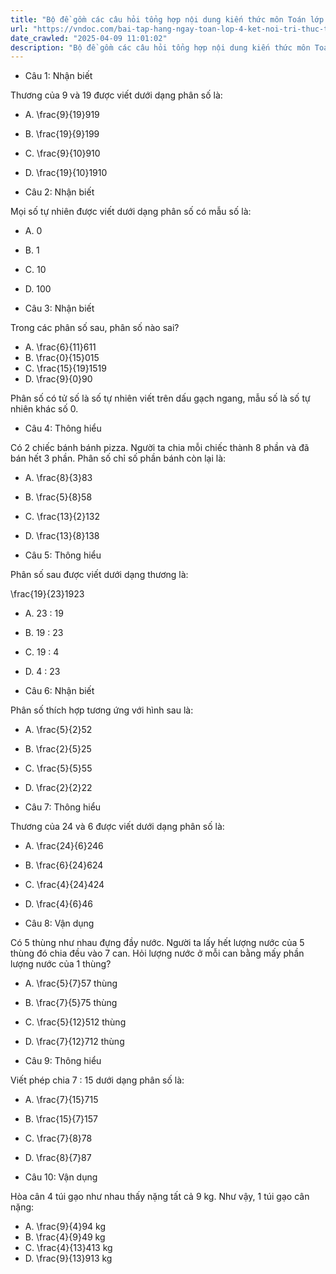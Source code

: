 ```yaml
---
title: "Bộ đề gồm các câu hỏi tổng hợp nội dung kiến thức môn Toán lớp 4 đã học ở Tuần 26 trong chương trình Toán lớp 4 Tập 2 Kết nối tri thức, giúp các em ôn tập và luyện giải các dạng bài tập Toán lớp 4. Mời các em cùng luyện tập."
url: "https://vndoc.com/bai-tap-hang-ngay-toan-lop-4-ket-noi-tri-thuc-tuan-26-thu-3-338362"
date_crawled: "2025-04-09 11:01:02"
description: "Bộ đề gồm các câu hỏi tổng hợp nội dung kiến thức môn Toán lớp 4 đã học ở Tuần 26 trong chương trình Toán lớp 4 Tập 2 Kết nối tri thức, giúp các em ôn tập và luyện giải các dạng bài tập Toán lớp 4. Mời các em cùng luyện tập."
---
```


* Câu 1:  Nhận biết

Thương của 9 và 19 được viết dưới dạng phân số là:

  * A. \\frac{9}{19}919
  * B. \\frac{19}{9}199
  * C. \\frac{9}{10}910
  * D. \\frac{19}{10}1910



* Câu 2:  Nhận biết

Mọi số tự nhiên được viết dưới dạng phân số có mẫu số là:

  * A. 0 
  * B. 1 
  * C. 10 
  * D. 100 



* Câu 3:  Nhận biết

Trong các phân số sau, phân số nào sai?

  * A. \\frac{6}{11}611
  * B. \\frac{0}{15}015
  * C. \\frac{15}{19}1519
  * D. \\frac{9}{0}90



Phân số có tử số là số tự nhiên viết trên dấu gạch ngang, mẫu số là số tự nhiên khác số 0.

* Câu 4:  Thông hiểu

Có 2 chiếc bánh bánh pizza. Người ta chia mỗi chiếc thành 8 phần và đã bán hết 3 phần. Phân số chỉ số phần bánh còn lại là:

  * A. \\frac{8}{3}83
  * B. \\frac{5}{8}58
  * C. \\frac{13}{2}132
  * D. \\frac{13}{8}138



* Câu 5:  Thông hiểu

Phân số sau được viết dưới dạng thương là:

\\frac{19}{23}1923

  * A. 23 : 19 
  * B. 19 : 23 
  * C. 19 : 4 
  * D. 4 : 23 



* Câu 6:  Nhận biết

Phân số thích hợp tương ứng với hình sau là:

  * A. \\frac{5}{2}52
  * B. \\frac{2}{5}25
  * C. \\frac{5}{5}55
  * D. \\frac{2}{2}22



* Câu 7:  Thông hiểu

Thương của 24 và 6 được viết dưới dạng phân số là:

  * A. \\frac{24}{6}246
  * B. \\frac{6}{24}624
  * C. \\frac{4}{24}424
  * D. \\frac{4}{6}46



* Câu 8:  Vận dụng

Có 5 thùng như nhau đựng đầy nước. Người ta lấy hết lượng nước của 5 thùng đó chia đều vào 7 can. Hỏi lượng nước ở mỗi can bằng mấy phần lượng nước của 1 thùng?

  * A. \\frac{5}{7}57 thùng 
  * B. \\frac{7}{5}75 thùng 
  * C. \\frac{5}{12}512 thùng 
  * D. \\frac{7}{12}712 thùng 



* Câu 9:  Thông hiểu

Viết phép chia 7 : 15 dưới dạng phân số là:

  * A. \\frac{7}{15}715
  * B. \\frac{15}{7}157
  * C. \\frac{7}{8}78
  * D. \\frac{8}{7}87



* Câu 10:  Vận dụng

Hòa cân 4 túi gạo như nhau thấy nặng tất cả 9 kg. Như vậy, 1 túi gạo cân nặng:

  * A. \\frac{9}{4}94 kg 
  * B. \\frac{4}{9}49 kg 
  * C. \\frac{4}{13}413 kg 
  * D. \\frac{9}{13}913 kg 


